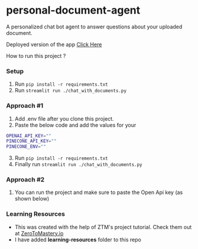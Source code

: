 # personal-document-agent

A personalized chat bot agent to answer questions about your uploaded document.

Deployed version of the app [Click Here](https://chat-with-document.streamlit.app/)

How to run this project ?

### Setup

1. Run `pip install -r requirements.txt`
2. Run `streamlit run ./chat_with_documents.py`

### Approach #1

1. Add .env file after you clone this project.
2. Paste the below code and add the values for your

```sh
OPENAI_API_KEY=""
PINECONE_API_KEY=""
PINECONE_ENV=""
```

3. Run `pip install -r requirements.txt`
4. Finally run `streamlit run ./chat_with_documents.py`

### Approach #2

1. You can run the project and make sure to paste the Open Api key (as shown below)

### Learning Resources
- This was created with the help of ZTM's project tutorial. Check them out at [ZeroToMastery.io](https://academy.zerotomastery.io/)
- I have added **learning-resources** folder to this repo
